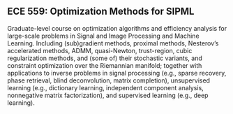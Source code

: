## ECE 559: Optimization Methods for SIPML
Graduate-level course on optimization algorithms and efficiency analysis for large-scale problems in Signal and Image Processing and Machine Learning.
Including (sub)gradient methods, proximal methods, Nesterov’s accelerated methods, ADMM, quasi-Newton, trust-region, cubic regularization methods, and (some of) their stochastic variants, and constraint optimization over the Riemannian manifold; together with applications to inverse problems in signal processing (e.g., sparse recovery, phase retrieval, blind deconvolution, matrix completion), unsupervised learning (e.g., dictionary learning, independent component analysis, nonnegative matrix factorization), and supervised learning (e.g., deep learning).
